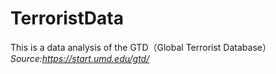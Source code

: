 # TerroristData
This is a data analysis of the GTD（Global Terrorist Database）
*Source:https://start.umd.edu/gtd/*
